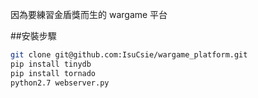 因為要練習金盾獎而生的 wargame 平台

##安裝步驟

```bash
git clone git@github.com:IsuCsie/wargame_platform.git
pip install tinydb
pip install tornado
python2.7 webserver.py 
```
